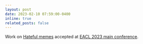 ```yaml
---
layout: post
date: 2023-02-10 07:59:00-0400
inline: true
related_posts: false
---
```


Work on [Hateful memes](https://aclanthology.org/2023.eacl-main.157.pdf) accepted at [EACL 2023 main conference](https://2023.eacl.org/program/accepted/).